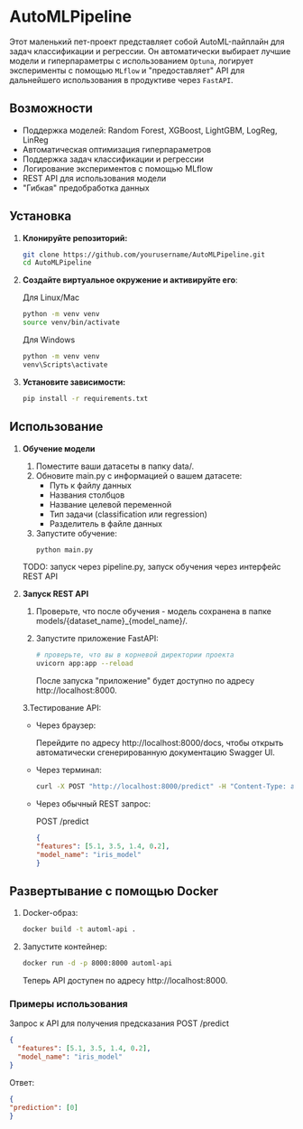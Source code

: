 # AutoMLPipeline

Этот маленький пет-проект представляет собой AutoML-пайплайн для задач классификации и регрессии. Он автоматически выбирает лучшие модели и гиперпараметры с использованием `Optuna`, логирует эксперименты с помощью `MLflow` и "предоставляет" API для дальнейшего использования в продуктиве через `FastAPI`.

## **Возможности**

- Поддержка моделей: Random Forest, XGBoost, LightGBM, LogReg, LinReg
- Автоматическая оптимизация гиперпараметров
- Поддержка задач классификации и регрессии
- Логирование экспериментов с помощью MLflow
- REST API для использования модели
- "Гибкая" предобработка данных

## **Установка**

1. **Клонируйте репозиторий:**

   ```bash
   git clone https://github.com/yourusername/AutoMLPipeline.git
   cd AutoMLPipeline
   ```

2. **Создайте виртуальное окружение и активируйте его**:

    Для Linux/Mac
    ```bash
    python -m venv venv
    source venv/bin/activate
    ```
    Для Windows
    ```bash
    python -m venv venv
    venv\Scripts\activate   
    ```
3. **Установите зависимости:**

    ```bash
    pip install -r requirements.txt
    ```

## **Использование**

1. **Обучение модели**

    1. Поместите ваши датасеты в папку data/.
    2. Обновите main.py с информацией о вашем датасете:
        - Путь к файлу данных
        - Названия столбцов
        - Название целевой переменной
        - Тип задачи (classification или regression)
        - Разделитель в файле данных
    3. Запустите обучение:
        ```bash
        python main.py
        ```

    TODO: запуск через pipeline.py, запуск обучения через интерфейс REST API
2. **Запуск REST API**
    
    1. Проверьте, что после обучения - модель сохранена в папке models/{dataset_name}_{model_name}/.

    2. Запустите приложение FastAPI:

        ```bash
        # проверьте, что вы в корневой директории проекта
        uvicorn app:app --reload
        ```
        После запуска "приложение" будет доступно по адресу http://localhost:8000.

    3.Тестирование API:

    - Через браузер:
        
        Перейдите по адресу http://localhost:8000/docs, чтобы открыть автоматически сгенерированную документацию Swagger UI.

    - Через терминал:

        ```bash
        curl -X POST "http://localhost:8000/predict" -H "Content-Type: application/json" -d "{\"features\": [5.1, 3.5, 1.4, 0.2]}"
        ```
    - Через обычный REST запрос:

        POST /predict
        ```json
        {
        "features": [5.1, 3.5, 1.4, 0.2],
        "model_name": "iris_model"
        }
        ```

## **Развертывание с помощью Docker**

1. Docker-образ:

    ```bash
    docker build -t automl-api .
    ```

2. Запустите контейнер:

    ```bash
    docker run -d -p 8000:8000 automl-api
    ```

    Теперь API доступен по адресу http://localhost:8000.

### Примеры использования

Запрос к API для получения предсказания POST /predict
```json
{
  "features": [5.1, 3.5, 1.4, 0.2],
  "model_name": "iris_model"
}
```

Ответ:

```json
{
"prediction": [0]
}
